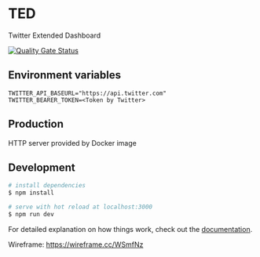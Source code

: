 # TED

Twitter Extended Dashboard

[![Quality Gate Status](https://aminsep.disi.unibo.it/sonarqube/api/project_badges/measure?project=TED&metric=alert_status)](https://aminsep.disi.unibo.it/sonarqube/dashboard?id=TED)

## Environment variables

	TWITTER_API_BASEURL="https://api.twitter.com"
	TWITTER_BEARER_TOKEN=<Token by Twitter>

## Production
HTTP server provided by Docker image

## Development

```bash
# install dependencies
$ npm install

# serve with hot reload at localhost:3000
$ npm run dev
```

For detailed explanation on how things work, check out the [documentation](https://nuxtjs.org).

Wireframe: https://wireframe.cc/WSmfNz
